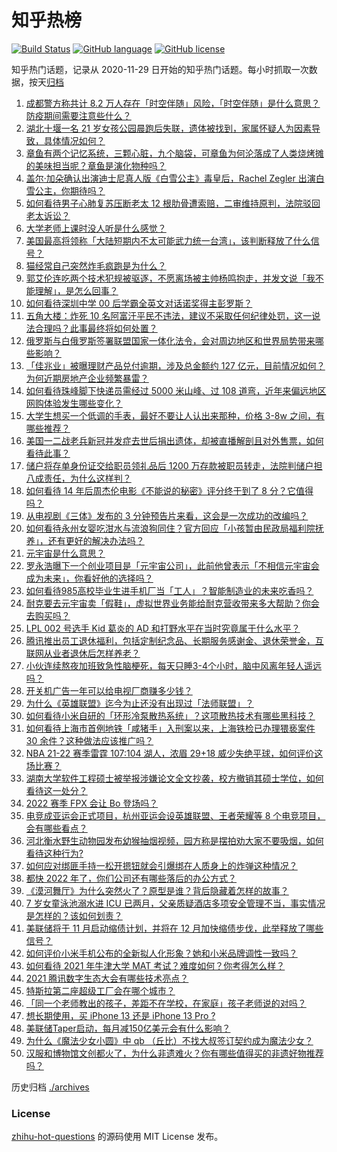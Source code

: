 # 知乎热榜
[![Build Status](https://github.com/ToWeLong/zhihu-hot-questions/workflows/CI/badge.svg)](https://github.com/ToWeLong/zhihu-hot-questions/actions)
[![GitHub language](https://img.shields.io/badge/language-golang-orange.svg)](https://golang.org/)
[![GitHub license](https://img.shields.io/github/license/ToWeLong/zhihu-hot-questions)](https://github.com/ToWeLong/zhihu-hot-questions/blob/main/LICENSE)

知乎热门话题，记录从 2020-11-29 日开始的知乎热门话题。每小时抓取一次数据，按天[归档](./archives)

<!-- BEGIN -->

1. [成都警方称共计 8.2 万人存在「时空伴随」风险，「时空伴随」是什么意思？防疫期间需要注意些什么？](https://www.zhihu.com/question/496642666)
1. [湖北十堰一名 21 岁女孩公园晨跑后失联，遗体被找到，家属怀疑人为因素导致，具体情况如何？](https://www.zhihu.com/question/496311627)
1. [章鱼有两个记忆系统，三颗心脏，九个脑袋，可章鱼为何沦落成了人类烧烤摊的美味担当呢？章鱼是演化物种吗？](https://www.zhihu.com/question/471116974)
1. [盖尔·加朵确认出演迪士尼真人版《白雪公主》毒皇后，Rachel Zegler 出演白雪公主，你期待吗？](https://www.zhihu.com/question/496527648)
1. [如何看待男子心肺复苏压断老太 12 根肋骨遭索赔，二审维持原判，法院驳回老太诉讼？](https://www.zhihu.com/question/496658885)
1. [大学老师上课时没人听是什么感觉？](https://www.zhihu.com/question/356443075)
1. [美国最高将领称「大陆短期内不太可能武力统一台湾」，该判断释放了什么信号？](https://www.zhihu.com/question/496569944)
1. [猫经常自己突然炸毛疯跑是为什么？](https://www.zhihu.com/question/371093738)
1. [郭艾伦连吃两个技术犯规被驱逐，不愿离场被主帅杨鸣抱走，并发文说「我不能理解」，是怎么回事？](https://www.zhihu.com/question/496677711)
1. [如何看待深圳中学 00 后学霸全英文对话诺奖得主彭罗斯？](https://www.zhihu.com/question/496518583)
1. [五角大楼：炸死 10 名阿富汗平民不违法，建议不采取任何纪律处罚，这一说法合理吗？此事最终将如何处置？](https://www.zhihu.com/question/496586617)
1. [俄罗斯与白俄罗斯签署联盟国家一体化法令，会对周边地区和世界局势带来哪些影响？](https://www.zhihu.com/question/496701822)
1. [「佳兆业」被曝理财产品兑付逾期，涉及总金额约 127 亿元，目前情况如何？为何近期房地产企业频繁暴雷？](https://www.zhihu.com/question/496615331)
1. [如何看待珠峰脚下快递员需经过 5000 米山峰、过 108 道弯，近年来偏远地区网购体验发生哪些变化？](https://www.zhihu.com/question/496581757)
1. [大学生想买一个低调的手表，最好不要让人认出来那种，价格 3-8w 之间，有哪些推荐？](https://www.zhihu.com/question/413048700)
1. [美国一二战老兵新冠并发症去世后捐出遗体，却被直播解剖且对外售票，如何看待此事？](https://www.zhihu.com/question/496639149)
1. [储户将存单身份证交给职员领礼品后 1200 万存款被职员转走，法院判储户担八成责任，为什么这样判？](https://www.zhihu.com/question/496486315)
1. [如何看待 14 年后周杰伦电影《不能说的秘密》评分终于到了 8 分？它值得吗？](https://www.zhihu.com/question/496475973)
1. [从电视剧《三体》发布的 3 分钟预告片来看，这会是一次成功的改编吗？](https://www.zhihu.com/question/496347232)
1. [如何看待永州女婴吃泔水与流浪狗同住？官方回应「小孩暂由民政局福利院抚养」，还有更好的解决办法吗？](https://www.zhihu.com/question/496482821)
1. [元宇宙是什么意思？](https://www.zhihu.com/question/493647980)
1. [罗永浩曝下一个创业项目是「元宇宙公司」，此前他曾表示「不相信元宇宙会成为未来」，你看好他的选择吗？](https://www.zhihu.com/question/496724298)
1. [如何看待985高校毕业生进手机厂当「工人」？智能制造业的未来吃香吗？](https://www.zhihu.com/question/496418850)
1. [耐克要去元宇宙卖「假鞋」，虚拟世界业务能给耐克营收带来多大帮助？你会去购买吗？](https://www.zhihu.com/question/496632614)
1. [LPL 002 号选手 Kid 葛炎的 AD 和打野水平在当时究竟属于什么水平？](https://www.zhihu.com/question/488684072)
1. [腾讯推出员工退休福利，包括定制纪念品、长期服务感谢金、退休荣誉金，互联网从业者退休后怎样养老？](https://www.zhihu.com/question/496767885)
1. [小伙连续熬夜加班致急性脑梗死，每天只睡3-4个小时，脑中风离年轻人遥远吗？](https://www.zhihu.com/question/496136212)
1. [开关机广告一年可以给电视厂商赚多少钱？](https://www.zhihu.com/question/496250237)
1. [为什么《英雄联盟》迄今为止还没有出现过「法师联盟」？](https://www.zhihu.com/question/487120401)
1. [如何看待小米自研的「环形冷泵散热系统」？这项散热技术有哪些黑科技？](https://www.zhihu.com/question/496740836)
1. [如何看待上海市首例地铁「咸猪手」入刑案以来，上海铁检已办理猥亵案件 30 余件？这种做法应该推广吗？](https://www.zhihu.com/question/496475107)
1. [NBA 21-22 赛季雷霆 107:104 湖人，浓眉 29+18 威少失绝平球，如何评价这场比赛？](https://www.zhihu.com/question/496737242)
1. [湖南大学软件工程硕士被举报涉嫌论文全文抄袭，校方撤销其硕士学位，如何看待这一处分？](https://www.zhihu.com/question/496513758)
1. [2022 赛季 FPX 会让 Bo 登场吗？](https://www.zhihu.com/question/493662562)
1. [电竞成亚运会正式项目，杭州亚运会设英雄联盟、王者荣耀等 8 个电竞项目，会有哪些看点？](https://www.zhihu.com/question/496831601)
1. [河北衡水野生动物园发布幼猴抽烟视频，园方称是摆拍劝大家不要吸烟，如何看待这种行为?](https://www.zhihu.com/question/496571175)
1. [如何应对绑匪手持一松开摁钮就会引爆绑在人质身上的炸弹这种情况？](https://www.zhihu.com/question/38979411)
1. [都快 2022 年了，你们公司还有哪些落后的办公方式？](https://www.zhihu.com/question/496501131)
1. [《漠河舞厅》为什么突然火了？原型是谁？背后隐藏着怎样的故事？](https://www.zhihu.com/question/496196976)
1. [7 岁女童泳池溺水进 ICU 已两月，父亲质疑酒店多项安全管理不当，事实情况是怎样的？该如何划责？](https://www.zhihu.com/question/496274145)
1. [美联储将于 11 月启动缩债计划，并将在 12 月加快缩债步伐，此举释放了哪些信号？](https://www.zhihu.com/question/496505094)
1. [如何评价小米手机公布的全新拟人化形象？她和小米品牌调性一致吗？](https://www.zhihu.com/question/496197165)
1. [如何看待 2021 年牛津大学 MAT 考试？难度如何？你考得怎么样？](https://www.zhihu.com/question/496386358)
1. [2021 腾讯数字生态大会有哪些技术亮点？](https://www.zhihu.com/question/496215376)
1. [特斯拉第二座超级工厂会在哪个城市？](https://www.zhihu.com/question/495927698)
1. [「同一个老师教出的孩子，差距不在学校，在家庭」孩子老师说的对吗？](https://www.zhihu.com/question/495021257)
1. [想长期使用，买 iPhone 13 还是 iPhone 13 Pro ?](https://www.zhihu.com/question/491668014)
1. [美联储Taper启动，每月减150亿美元会有什么影响？](https://www.zhihu.com/question/496488975)
1. [为什么《魔法少女小圆》中 qb （丘比）不找大叔签订契约成为魔法少女？](https://www.zhihu.com/question/493400105)
1. [汉服和博物馆文创都火了，为什么非遗难火？你有哪些值得买的非遗好物推荐吗？](https://www.zhihu.com/question/496612922)

<!-- END -->

历史归档 [./archives](./archives)


### License
[zhihu-hot-questions](https://github.com/towelong/zhihu-hot-questions) 的源码使用 MIT License 发布。